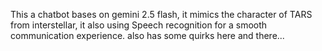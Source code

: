 This a chatbot bases on gemini 2.5 flash, it mimics the character of TARS from interstellar, it also using Speech recognition for a smooth communication experience. also has some quirks here and there...
